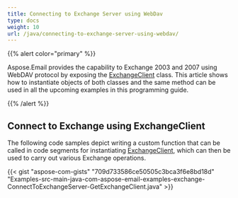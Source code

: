 ```yaml
---
title: Connecting to Exchange Server using WebDav
type: docs
weight: 10
url: /java/connecting-to-exchange-server-using-webdav/
---
```


{{% alert color="primary" %}} 

Aspose.Email provides the capability to Exchange 2003 and 2007 using WebDAV protocol by exposing the [ExchangeClient](https://apireference.aspose.com/email/java/com.aspose.email/exchangeclient) class. This article shows how to instantiate objects of both classes and the same method can be used in all the upcoming examples in this programming guide.

{{% /alert %}} 
## **Connect to Exchange using ExchangeClient**
The following code samples depict writing a custom function that can be called in code segments for instantiating [ExchangeClient](https://apireference.aspose.com/email/java/com.aspose.email/exchangeclient), which can then be used to carry out various Exchange operations.

{{< gist "aspose-com-gists" "709d733586ce50505c3bca3f6e8bd18d" "Examples-src-main-java-com-aspose-email-examples-exchange-ConnectToExchangeServer-GetExchangeClient.java" >}}

